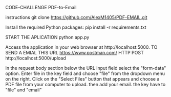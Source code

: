 
CODE-CHALLENGE PDF-to-Email 

instructions
git clone https://github.com/AlexM1405/PDF-EMAIL.git

Install the required Python packages:
pip install -r requirements.txt


START THE APLICATION
python app.py

Access the application in your web browser at http://localhost:5000.
TO SEND A EMIAL THIS URL
https://www.postman.com/
HTTP POST http://localhost:5000/upload

In the request body section below the URL input field
select the "form-data" option.
Enter file in the key field and choose "file" from the dropdown menu on the right.
Click on the "Select Files" button that appears and choose a PDF file from your computer to upload.
then add your email.
the key have to "file" and "email"


